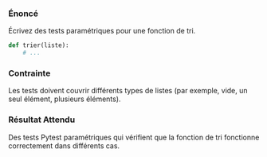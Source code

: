 ### Énoncé

Écrivez des tests paramétriques pour une fonction de tri.

```python
def trier(liste):
    # ...
```

### Contrainte

Les tests doivent couvrir différents types de listes (par exemple, vide, un seul élément, plusieurs éléments).

### Résultat Attendu

Des tests Pytest paramétriques qui vérifient que la fonction de tri fonctionne correctement dans différents cas.